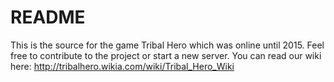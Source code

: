 # README #

This is the source for the game Tribal Hero which was online until 2015. Feel free to contribute to the project or start a new server. You can read our wiki here: http://tribalhero.wikia.com/wiki/Tribal_Hero_Wiki